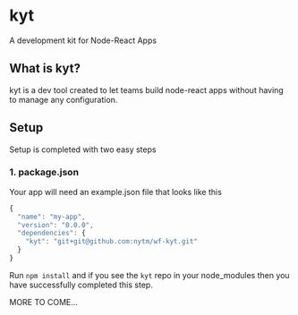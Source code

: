 # kyt
A development kit for Node-React Apps

## What is kyt?
kyt is a dev tool created to let teams build node-react apps without having to manage any configuration.

## Setup

Setup is completed with two easy steps

### 1. package.json

Your app will need an example.json file that looks like this

```javascript
{
  "name": "my-app",
  "version": "0.0.0",
  "dependencies": {
    "kyt": "git+git@github.com:nytm/wf-kyt.git"
  }
}
```
Run `npm install` and if you see the `kyt` repo in your node_modules then you have successfully completed this step.


MORE TO COME...
